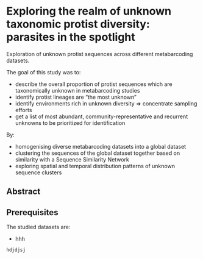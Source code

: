 # Exploring the realm of unknown taxonomic protist diversity: parasites in the spotlight

Exploration of unknown protist sequences across different metabarcoding datasets. 

The goal of this study was to:
* describe the overall proportion of protist sequences which are taxonomically unknown in metabarcoding studies
* identify protist lineages are “the most unknown”
* identify environments rich in unknown diversity ⇒ concentrate sampling efforts
* get a list of most abundant, community-representative and recurrent unknowns to be prioritized for identification

By:
* homogenising diverse metabarcoding datasets into a global dataset
* clustering the sequences of the global dataset together based on similarity with a Sequence Similarity Network
* exploring spatial and temporal distribution patterns of unknown sequence clusters

## Abstract


## Prerequisites

The studied datasets are:

* hhh

```
hdjdjsj
```



